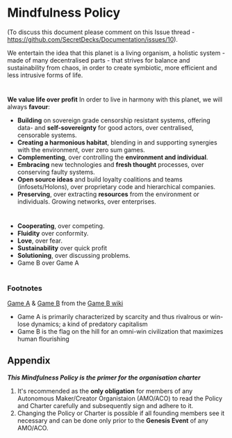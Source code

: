 # Mindfulness Policy
(To discuss this document please comment on this Issue thread - https://github.com/SecretDecks/Documentation/issues/10).

We entertain the idea that this planet is a living organism, a holistic system - made of many decentralised parts - that strives for balance and sustainability from chaos, in order to create symbiotic, more efficient and less intrusive forms of life.
#
**We value life over profit**
In order to live in harmony with this planet, we will always **favour**:

* **Building** on sovereign grade censorship resistant systems, offering data- and **self-sovereignty** for good actors, over centralised, censorable systems. 
* **Creating a harmonious habitat**, blending in and supporting synergies with the environment, over zero sum games.
* **Complementing**, over controlling the **environment and individual**.
* **Embracing** new technologies and **fresh thought** processes, over conserving faulty systems.
* **Open source ideas** and build loyalty coalitions and teams (infosets/Holons), over proprietary code and hierarchical companies.
* **Preserving**, over extracting **resources** from the environment or individuals. Growing networks, over enterprises.
#
* **Cooperating**, over competing.
* **Fluidity** over conformity.
* **Love**, over fear.
* **Sustainability** over quick profit
* **Solutioning**, over discussing problems.
* Game B over Game A
#
### Footnotes
 [Game A](https://www.gameb.wiki/index.php?title=Game_A)  & [Game B](https://www.gameb.wiki/index.php?title=Game_B) from the [Game B wiki](https://www.gameb.wiki/)

- Game A is primarily characterized by scarcity and thus rivalrous or win-lose dynamics; a kind of predatory capitalism 
- Game B is the flag on the hill for an omni-win civilization that maximizes human flourishing


## Appendix
***This Mindfulness Policy is the primer for the organisation charter***

1.  It's recommended as the **only obligation** for members of any Autonomous Maker/Creator Organistaion (AMO/ACO) to read the Policy and Charter carefully and subsequently sign and adhere to it.
2. Changing the Policy or Charter is possible if all founding members see it necessary and can be done only prior to the **Genesis Event** of any AMO/ACO.

